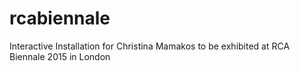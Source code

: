 # rcabiennale
Interactive Installation for Christina Mamakos to be exhibited at RCA Biennale 2015 in London